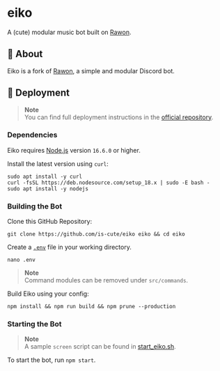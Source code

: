 # eiko

A (cute) modular music bot built on [Rawon](https://github.com/Clytage/rawon).

## 📃 About
Eiko is a fork of [Rawon](https://github.com/Clytage/rawon), a simple and modular Discord bot.

## 🌠 Deployment
> **Note**  
> You can find full deployment instructions in the [official repository](https://github.com/Clytage/rawon).

### Dependencies
Eiko requires [Node.js](https://nodejs.org) version `16.6.0` or higher.

Install the latest version using `curl`:
```
sudo apt install -y curl
curl -fsSL https://deb.nodesource.com/setup_18.x | sudo -E bash -
sudo apt install -y nodejs
```

### Building the Bot
Clone this GitHub Repository:
```
git clone https://github.com/is-cute/eiko eiko && cd eiko
```

Create a [`.env`](./.env_example) file in your working directory.
```
nano .env
```

> **Note**  
> Command modules can be removed under `src/commands`.

Build Eiko using your config:
```
npm install && npm run build && npm prune --production
```

### Starting the Bot
> **Note**  
> A sample `screen` script can be found in [start_eiko.sh](./start_eiko.sh).

To start the bot, run `npm start`.
